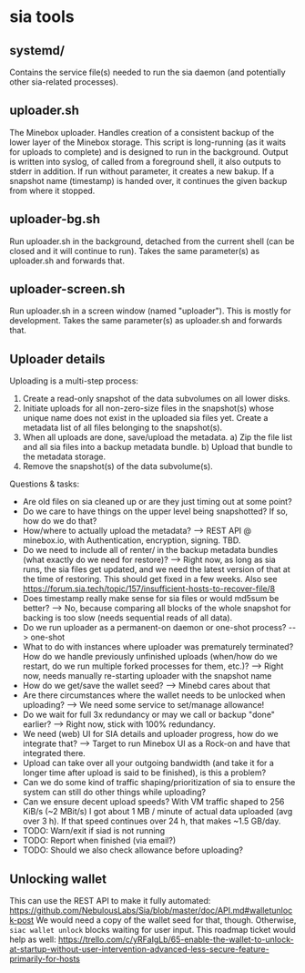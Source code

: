 # sia tools
## systemd/
Contains the service file(s) needed to run the sia daemon (and potentially other sia-related processes).

## uploader.sh
The Minebox uploader. Handles creation of a consistent backup of the lower layer of the Minebox storage.
This script is long-running (as it waits for uploads to complete) and is designed to run in the background.
Output is written into syslog, of called from a foreground shell, it also outputs to stderr in addition.
If run without parameter, it creates a new bakup.
If a snapshot name (timestamp) is handed over, it continues the given backup from where it stopped.

## uploader-bg.sh
Run uploader.sh in the background, detached from the current shell (can be closed and it will continue to run).
Takes the same parameter(s) as uploader.sh and forwards that.

## uploader-screen.sh
Run uploader.sh in a screen window (named "uploader"). This is mostly for development.
Takes the same parameter(s) as uploader.sh and forwards that.

## Uploader details

Uploading is a multi-step process:
1. Create a read-only snapshot of the data subvolumes on all lower disks.
2. Initiate uploads for all non-zero-size files in the snapshot(s) whose
   unique name does not exist in the uploaded sia files yet.
   Create a metadata list of all files belonging to the snapshot(s).
3. When all uploads are done, save/upload the metadata.
   a) Zip the file list and all sia files into a backup metadata bundle.
   b) Upload that bundle to the metadata storage.
4. Remove the snapshot(s) of the data subvolume(s).

Questions & tasks:
- Are old files on sia cleaned up or are they just timing out at some point?
- Do we care to have things on the upper level being snapshotted?
  If so, how do we do that?
- How/where to actually upload the metadata?
  --> REST API @ minebox.io, with Authentication, encryption, signing. TBD.
- Do we need to include all of renter/ in the backup metadata bundles (what
  exactly do we need for restore)?
  --> Right now, as long as sia runs, the sia files get updated, and we need
      the latest version of that at the time of restoring. This should get
      fixed in a few weeks. Also see
      https://forum.sia.tech/topic/157/insufficient-hosts-to-recover-file/8
- Does timestamp really make sense for sia files or would md5sum be better?
  --> No, because comparing all blocks of the whole snapshot for backing is
      too slow (needs sequential reads of all data).
- Do we run uploader as a permanent-on daemon or one-shot process?
  --> one-shot
- What to do with instances where uploader was prematurely terminated?
  How do we handle previously unfinished uploads (when/how do we restart, do
  we run multiple forked processes for them, etc.)?
  --> Right now, needs manually re-starting uploader with the snapshot name
- How do we get/save the wallet seed?
  --> Minebd cares about that
- Are there circumstances where the wallet needs to be unlocked when uploading?
  --> We need some service to set/manage allowance!
- Do we wait for full 3x redundancy or may we call or backup "done" earlier?
  --> Right now, stick with 100% redundancy.
- We need (web) UI for SIA details and uploader progress, how do we integrate
  that?
  --> Target to run Minebox UI as a Rock-on and have that integrated there.
- Upload can take over all your outgoing bandwidth (and take it for a longer
  time after upload is said to be finished), is this a problem?
- Can we do some kind of traffic shaping/prioritization of sia to ensure the
  system can still do other things while uploading?
- Can we ensure decent upload speeds? With VM traffic shaped to 256 KiB/s
  (~2 MBit/s) I got about 1 MB / minute of actual data uploaded (avg over 3 h).
  If that speed continues over 24 h, that makes ~1.5 GB/day.
- TODO: Warn/exit if siad is not running
- TODO: Report when finished (via email?)
- TODO: Should we also check allowance before uploading?

## Unlocking wallet

This can use the REST API to make it fully automated:
https://github.com/NebulousLabs/Sia/blob/master/doc/API.md#walletunlock-post
We would need a copy of the wallet seed for that, though.
Otherwise, `siac wallet unlock` blocks waiting for user input.
This roadmap ticket would help as well:
https://trello.com/c/yRFaIgLb/65-enable-the-wallet-to-unlock-at-startup-without-user-intervention-advanced-less-secure-feature-primarily-for-hosts
